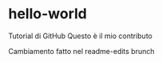 # hello-world
Tutorial di GitHub
Questo è il mio contributo


Cambiamento fatto nel readme-edits brunch
